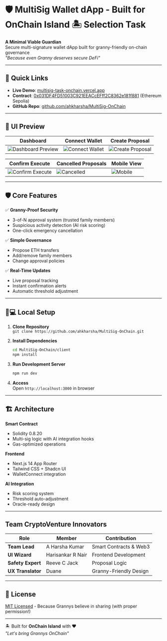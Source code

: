 # 🛡️ MultiSig Wallet dApp - Built for OnChain Island 🏝️ Selection Task

**A Minimal Viable Guardian**  
Secure multi-signature wallet dApp built for granny-friendly on-chain governance  
*"Because even Granny deserves secure DeFi"*  

---

## 🚀 Quick Links  

- **Live Demo**: [multisig-task-onchain.vercel.app](https://multisig-task-onchain.vercel.app)  
- **Contract**: [0x031DF4FD51003C921EEACcEFff2C8362e181f881](https://sepolia.etherscan.io/address/0x031DF4FD51003C921EEACcEFff2C8362e181f881) (Ethereum Sepolia)  
- **GitHub Repo**: [github.com/ahkharsha/MultiSig-OnChain](https://github.com/ahkharsha/MultiSig-OnChain)  

---

## 👀 UI Preview  

| Dashboard | Connect Wallet | Create Proposal |  
|-----------|----------------|-----------------|  
| ![Dashboard Preview]() | ![Connect Wallet]() | ![Create Proposal]() |  

| Confirm Execute | Cancelled Proposals | Mobile View |  
|-----------------|---------------------|-------------|  
| ![Confirm Execute]() | ![Cancelled]() | ![Mobile]() |  

---

## 🛡️ Core Features  

✅ **Granny-Proof Security**  
- 3-of-N approval system (trusted family members)  
- Suspicious activity detection (AI risk scoring)  
- One-click emergency cancellation  

✅ **Simple Governance**  
- Propose ETH transfers  
- Add/remove family members  
- Change approval policies  

✅ **Real-Time Updates**  
- Live proposal tracking  
- Instant confirmation alerts  
- Automatic threshold adjustment  

---

## 🧑💻 Local Setup  

1. **Clone Repository**  
   `git clone https://github.com/ahkharsha/MultiSig-OnChain.git`  

2. **Install Dependencies**  
   ```bash
   cd MultiSig-OnChain/client
   npm install
   ```

3. **Run Development Server**  
   ```bash
   npm run dev
   ```

4. **Access**  
   Open `http://localhost:3000` in browser  

---

## 🏗️ Architecture  

**Smart Contract**  
- Solidity 0.8.20  
- Multi-sig logic with AI integration hooks  
- Gas-optimized operations  

**Frontend**  
- Next.js 14 App Router  
- Tailwind CSS + Shadcn UI  
- WalletConnect integration  

**AI Integration**  
- Risk scoring system  
- Threshold auto-adjustment  
- Oracle-ready design  

---

## Team CryptoVenture Innovators

| Role | Member | Contribution |  
|------|--------|--------------|  
| **Team Lead** | A Harsha Kumar | Smart Contracts & Web3 |  
| **UI Wizard** | Harisankar R Nair | Frontend Development |  
| **Safety Expert** | Reeve C Jack | Proposal Logic |  
| **UX Translator** | Duane | Granny-Friendly Design |  

---

## 📜 License  

[MIT Licensed](https://github.com/ahkharsha/MultiSig-OnChain/blob/main/LICENSE) - Because Grannys believe in sharing (with proper permission!)  

---

🏝️ Built for **OnChain Island** with ❤️  
*"Let's bring Grannys OnChain"*  